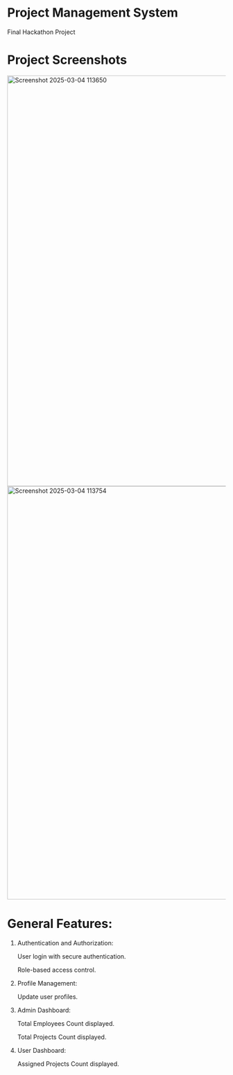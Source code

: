 # Project Management System
Final Hackathon Project
# Project Screenshots
<img width="948" alt="Screenshot 2025-03-04 113650" src="https://github.com/user-attachments/assets/4b4668e8-3307-4e84-8041-935cf349e24e" />
<img width="954" alt="Screenshot 2025-03-04 113754" src="https://github.com/user-attachments/assets/08e691c5-cc0f-4ca7-8859-489ff0cc1f8a" />

# General Features:
1. Authentication and Authorization:
   
   User login with secure authentication.
   
   Role-based access control.
   
3. Profile Management:
   
   Update user profiles.
   
5. Admin Dashboard:
   
   Total Employees Count displayed.
   
   Total Projects Count displayed.
   
7. User Dashboard:
   
   Assigned Projects Count displayed.
